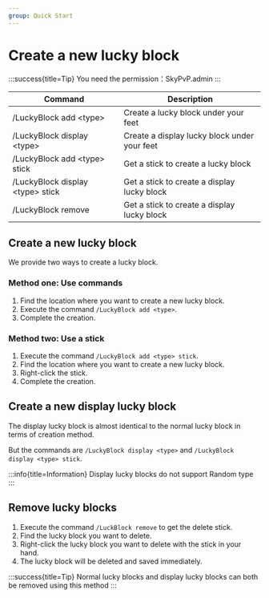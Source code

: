 ```yaml
---
group: Quick Start
---
```


# Create a new lucky block

:::success{title=Tip}
You need the permission：SkyPvP.admin
:::

| Command                            | Description                                  |
| ---------------------------------- | -------------------------------------------- |
| /LuckyBlock add \<type>           | Create a lucky block under your feet         |
| /LuckyBlock display \<type>       | Create a display lucky block under your feet |
| /LuckyBlock add \<type> stick     | Get a stick to create a lucky block          |
| /LuckyBlock display \<type> stick | Get a stick to create a display lucky block  |
| /LuckyBlock remove                 | Get a stick to create a display lucky block  |

## Create a new lucky block

We provide two ways to create a lucky block.

### Method one: Use commands

1. Find the location where you want to create a new lucky block.
2. Execute the command `/LuckyBlock add <type>`.
3. Complete the creation.

### Method two: Use a stick

1. Execute the command `/LuckyBlock add <type> stick`.
2. Find the location where you want to create a new lucky block.
3. Right-click the stick.
4. Complete the creation.

## Create a new display lucky block

The display lucky block is almost identical to the normal lucky block in terms of creation method.

But the commands are `/LuckyBlock display <type>` and `/LuckyBlock display <type> stick`.

:::info{title=Information}
Display lucky blocks do not support Random type
:::

## Remove lucky blocks

1. Execute the command `/LuckBlock remove` to get the delete stick.
2. Find the lucky block you want to delete.
3. Right-click the lucky block you want to delete with the stick in your hand.
4. The lucky block will be deleted and saved immediately.

:::success{title=Tip}
Normal lucky blocks and display lucky blocks can both be removed using this method
:::
